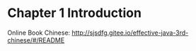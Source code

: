 # Chapter 1 Introduction

Online Book Chinese: http://sjsdfg.gitee.io/effective-java-3rd-chinese/#/README
